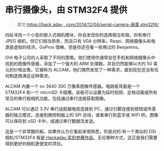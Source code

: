 # 串行摄像头，由 STM32F4 提供

> 原文:[https://hack aday . com/2014/12/04/serial-camera-承蒙 stm32f4/](https://hackaday.com/2014/12/04/serial-camera-courtesy-of-the-stm32f4/)

四处寻找一个小型的嵌入式相机模块，你会发现你的选择相当有限。你有串行 JPEG 相机，但它们相当昂贵，而且只有 VGA 分辨率。Raspi、网络摄像头和电源是虚假的经济。GoPros 很棒，但是你还在看一些用过的 Benjamins。

GHI 电子公司的人采取了不同的策略。他们使用你通常会在手机和网络摄像头中找到的图像传感器，添加了一个强大的 ARM 处理器，并且仍然能够以大约 50 美元的价格出售。它被称为 ALCAM，他们偶然发现了一种需求，直到现在还没有任何制造商满足这种需求。

ALCAM 内置一个 ov 3640 300 万像素图像传感器。电路板背面是一个 STM32F4 和一个 microSD 卡插槽。该板可以设置为延时视频、定格动画或所有常见的串行板相机功能，包括通过串行连接获取图像。

ALCAM 可以通过 3.3V 串行适配器电缆连接到 PC，通过引脚连接到按钮或传感器的独立模式，连接到微控制器上的 SPI 总线，或者串行到蓝牙或 WiFi 桥。图像可以保存到 uSD 卡中，或通过串行数据流发送。

这是一个非常酷的板，如果你认为它看起来很熟悉，你是对的:有一个类似的 DSI 相机/STM32F4 板[是 Hackaday 奖的参赛作品](http://hackaday.io/project/1313-openmv)。无论哪种方式，这正是我们需要得到更好的相机更便宜的项目。